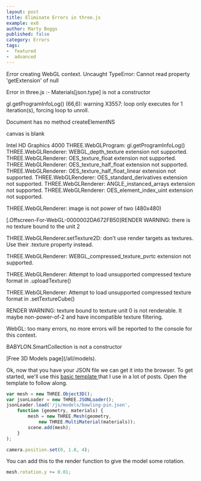 ```yaml
---
layout: post
title: Eliminate Errors in three.js
example: ex6
author: Marty Boggs
published: false
category: Errors
tags:
-  featured
-  advanced
---
```


Error creating WebGL context.
Uncaught TypeError: Cannot read property 'getExtension' of null

Error in three.js :- Materials[json.type] is not a constructor

gl.getProgramInfoLog() (66,6): warning X3557: loop only executes for 1 iteration(s), forcing loop to unroll.

Document has no method createElementNS

canvas is blank

Intel HD Graphics 4000
THREE.WebGLProgram: gl.getProgramInfoLog()
THREE.WebGLRenderer: WEBGL_depth_texture extension not supported.
THREE.WebGLRenderer: OES_texture_float extension not supported.
THREE.WebGLRenderer: OES_texture_half_float extension not supported.
THREE.WebGLRenderer: OES_texture_half_float_linear extension not supported.
THREE.WebGLRenderer: OES_standard_derivatives extension not supported.
THREE.WebGLRenderer: ANGLE_instanced_arrays extension not supported.
THREE.WebGLRenderer: OES_element_index_uint extension not supported.

THREE.WebGLRenderer: image is not power of two (480x480)

[.Offscreen-For-WebGL-0000002DA672FB50]RENDER WARNING: there is no texture bound to the unit 2

THREE.WebGLRenderer.setTexture2D: don't use render targets as textures. Use their .texture property instead.

THREE.WebGLRenderer: WEBGL_compressed_texture_pvrtc extension not supported.

THREE.WebGLRenderer: Attempt to load unsupported compressed texture format in .uploadTexture()

THREE.WebGLRenderer: Attempt to load unsupported compressed texture format in .setTextureCube()

RENDER WARNING: texture bound to texture unit 0 is not renderable. It maybe non-power-of-2 and have incompatible texture filtering.

WebGL: too many errors, no more errors will be reported to the console for this context.



BABYLON.SmartCollection is not a constructor

<!--more--> [Free 3D Models page](/all/models).

Ok, now that you have your JSON file we can get it into the browser. To get started, we'll use this <a href="/threejs-world-blank-template.html" download="threejs-world-{{page.example}}.html">basic template <i class="fa fa-download"></i></a> that I use in a lot of posts. Open the template to follow along.

```javascript
var mesh = new THREE.Object3D();
var jsonLoader = new THREE.JSONLoader();
jsonLoader.load('/js/models/bowling-pin.json',
	function (geometry, materials) {
		mesh = new THREE.Mesh(geometry,
			new THREE.MultiMaterial(materials));
		scene.add(mesh);
	}
);

camera.position.set(0, 1.8, 4);
```

You can add this to the render function to give the model some rotation.

```javascript
mesh.rotation.y += 0.01;
```
